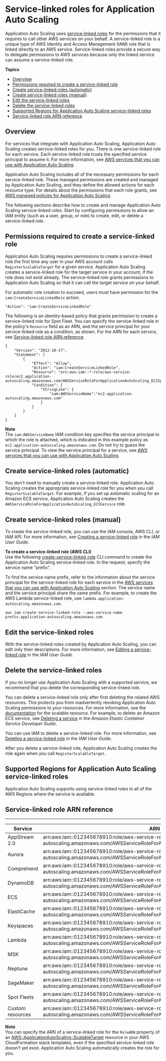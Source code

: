 # Service\-linked roles for Application Auto Scaling<a name="application-auto-scaling-service-linked-roles"></a>

Application Auto Scaling uses [service\-linked roles](https://docs.aws.amazon.com/IAM/latest/UserGuide/using-service-linked-roles.html) for the permissions that it requires to call other AWS services on your behalf\. A service\-linked role is a unique type of AWS Identity and Access Management \(IAM\) role that is linked directly to an AWS service\. Service\-linked roles provide a secure way to delegate permissions to AWS services because only the linked service can assume a service\-linked role\. 

**Topics**
+ [Overview](#application-auto-scaling-role-overview)
+ [Permissions required to create a service\-linked role](#create-service-linked-role-permissions)
+ [Create service\-linked roles \(automatic\)](#create-service-linked-role-automatic)
+ [Create service\-linked roles \(manual\)](#create-service-linked-role-manual)
+ [Edit the service\-linked roles](#edit-service-linked-role)
+ [Delete the service\-linked roles](#delete-service-linked-role)
+ [Supported Regions for Application Auto Scaling service\-linked roles](#slr-regions)
+ [Service\-linked role ARN reference](#specify-service-linked-role)

## Overview<a name="application-auto-scaling-role-overview"></a>

For services that integrate with Application Auto Scaling, Application Auto Scaling creates service\-linked roles for you\. There is one service\-linked role for each service\. Each service\-linked role trusts the specified service principal to assume it\. For more information, see [AWS services that you can use with Application Auto Scaling](integrated-services-list.md)\.

Application Auto Scaling includes all of the necessary permissions for each service\-linked role\. These managed permissions are created and managed by Application Auto Scaling, and they define the allowed actions for each resource type\. For details about the permissions that each role grants, see [AWS managed policies for Application Auto Scaling](security-iam-awsmanpol.md)\.

The following sections describe how to create and manage Application Auto Scaling service\-linked roles\. Start by configuring permissions to allow an IAM entity \(such as a user, group, or role\) to create, edit, or delete a service\-linked role\.

## Permissions required to create a service\-linked role<a name="create-service-linked-role-permissions"></a>

Application Auto Scaling requires permissions to create a service\-linked role the first time any user in your AWS account calls `RegisterScalableTarget` for a given service\. Application Auto Scaling creates a service\-linked role for the target service in your account, if the role does not exist already\. The service\-linked role grants permissions to Application Auto Scaling so that it can call the target service on your behalf\. 

For automatic role creation to succeed, users must have permission for the `iam:CreateServiceLinkedRole` action\.

```
"Action": "iam:CreateServiceLinkedRole"
```

The following is an identity\-based policy that grants permission to create a service\-linked role for Spot Fleet\. You can specify the service\-linked role in the policy's `Resource` field as an ARN, and the service principal for your service\-linked role as a condition, as shown\. For the ARN for each service, see [Service\-linked role ARN reference](#specify-service-linked-role)\.

```
{
    "Version": "2012-10-17",
    "Statement": [
        {
            "Effect": "Allow",
            "Action": "iam:CreateServiceLinkedRole",
            "Resource": "arn:aws:iam::*:role/aws-service-role/ec2.application-autoscaling.amazonaws.com/AWSServiceRoleForApplicationAutoScaling_EC2SpotFleetRequest",
            "Condition": {
                "StringLike": {
                    "iam:AWSServiceName":"ec2.application-autoscaling.amazonaws.com"
                }
            }
        }
    ]
}
```

**Note**  
The `iam:AWSServiceName` IAM condition key specifies the service principal to which the role is attached, which is indicated in this example policy as `ec2.application-autoscaling.amazonaws.com`\. Do not try to guess the service principal\. To view the service principal for a service, see [AWS services that you can use with Application Auto Scaling](integrated-services-list.md)\.

## Create service\-linked roles \(automatic\)<a name="create-service-linked-role-automatic"></a>

You don't need to manually create a service\-linked role\. Application Auto Scaling creates the appropriate service\-linked role for you when you call `RegisterScalableTarget`\. For example, if you set up automatic scaling for an Amazon ECS service, Application Auto Scaling creates the `AWSServiceRoleForApplicationAutoScaling_ECSService` role\.

## Create service\-linked roles \(manual\)<a name="create-service-linked-role-manual"></a>

To create the service\-linked role, you can use the IAM console, AWS CLI, or IAM API\. For more information, see [Creating a service\-linked role](https://docs.aws.amazon.com/IAM/latest/UserGuide/using-service-linked-roles.html#create-service-linked-role) in the *IAM User Guide*\. 

**To create a service\-linked role \(AWS CLI\)**  
Use the following [create\-service\-linked\-role](https://docs.aws.amazon.com/cli/latest/reference/iam/create-service-linked-role.html) CLI command to create the Application Auto Scaling service\-linked role\. In the request, specify the service name "prefix"\. 

To find the service name prefix, refer to the information about the service principal for the service\-linked role for each service in the [AWS services that you can use with Application Auto Scaling](integrated-services-list.md) section\. The service name and the service principal share the same prefix\. For example, to create the AWS Lambda service\-linked role, use `lambda.application-autoscaling.amazonaws.com`\. 

```
aws iam create-service-linked-role --aws-service-name prefix.application-autoscaling.amazonaws.com
```

## Edit the service\-linked roles<a name="edit-service-linked-role"></a>

With the service\-linked roles created by Application Auto Scaling, you can edit only their descriptions\. For more information, see [Editing a service\-linked role](https://docs.aws.amazon.com/IAM/latest/UserGuide/using-service-linked-roles.html#edit-service-linked-role) in the *IAM User Guide*\.

## Delete the service\-linked roles<a name="delete-service-linked-role"></a>

If you no longer use Application Auto Scaling with a supported service, we recommend that you delete the corresponding service\-linked role\. 

You can delete a service\-linked role only after first deleting the related AWS resources\. This protects you from inadvertently revoking Application Auto Scaling permissions to your resources\. For more information, see the [documentation](https://docs.aws.amazon.com/) for the scalable resource\. For example, to delete an Amazon ECS service, see [Deleting a service](https://docs.aws.amazon.com/AmazonECS/latest/developerguide/delete-service.html) in the *Amazon Elastic Container Service Developer Guide*\.

You can use IAM to delete a service\-linked role\. For more information, see [Deleting a service\-linked role](https://docs.aws.amazon.com/IAM/latest/UserGuide/using-service-linked-roles.html#delete-service-linked-role) in the *IAM User Guide*\.

After you delete a service\-linked role, Application Auto Scaling creates the role again when you call `RegisterScalableTarget`\.

## Supported Regions for Application Auto Scaling service\-linked roles<a name="slr-regions"></a>

Application Auto Scaling supports using service\-linked roles in all of the AWS Regions where the service is available\.

## Service\-linked role ARN reference<a name="specify-service-linked-role"></a>


****  

| Service | ARN | 
| --- | --- | 
| AppStream 2\.0 | arn:aws:iam::012345678910:role/aws\-service\-role/appstream\.application\-autoscaling\.amazonaws\.com/AWSServiceRoleForApplicationAutoScaling\_AppStreamFleet | 
| Aurora | arn:aws:iam::012345678910:role/aws\-service\-role/rds\.application\-autoscaling\.amazonaws\.com/AWSServiceRoleForApplicationAutoScaling\_RDSCluster | 
| Comprehend | arn:aws:iam::012345678910:role/aws\-service\-role/comprehend\.application\-autoscaling\.amazonaws\.com/AWSServiceRoleForApplicationAutoScaling\_ComprehendEndpoint | 
| DynamoDB | arn:aws:iam::012345678910:role/aws\-service\-role/dynamodb\.application\-autoscaling\.amazonaws\.com/AWSServiceRoleForApplicationAutoScaling\_DynamoDBTable | 
| ECS | arn:aws:iam::012345678910:role/aws\-service\-role/ecs\.application\-autoscaling\.amazonaws\.com/AWSServiceRoleForApplicationAutoScaling\_ECSService | 
| ElastiCache | arn:aws:iam::012345678910:role/aws\-service\-role/elasticache\.application\-autoscaling\.amazonaws\.com/AWSServiceRoleForApplicationAutoScaling\_ElastiCacheRG | 
| Keyspaces | arn:aws:iam::012345678910:role/aws\-service\-role/cassandra\.application\-autoscaling\.amazonaws\.com/AWSServiceRoleForApplicationAutoScaling\_CassandraTable | 
| Lambda | arn:aws:iam::012345678910:role/aws\-service\-role/lambda\.application\-autoscaling\.amazonaws\.com/AWSServiceRoleForApplicationAutoScaling\_LambdaConcurrency | 
| MSK | arn:aws:iam::012345678910:role/aws\-service\-role/kafka\.application\-autoscaling\.amazonaws\.com/AWSServiceRoleForApplicationAutoScaling\_KafkaCluster | 
| Neptune | arn:aws:iam::012345678910:role/aws\-service\-role/neptune\.application\-autoscaling\.amazonaws\.com/AWSServiceRoleForApplicationAutoScaling\_NeptuneCluster | 
| SageMaker | arn:aws:iam::012345678910:role/aws\-service\-role/sagemaker\.application\-autoscaling\.amazonaws\.com/AWSServiceRoleForApplicationAutoScaling\_SageMakerEndpoint | 
| Spot Fleets | arn:aws:iam::012345678910:role/aws\-service\-role/ec2\.application\-autoscaling\.amazonaws\.com/AWSServiceRoleForApplicationAutoScaling\_EC2SpotFleetRequest | 
| Custom resources | arn:aws:iam::012345678910:role/aws\-service\-role/custom\-resource\.application\-autoscaling\.amazonaws\.com/AWSServiceRoleForApplicationAutoScaling\_CustomResource | 

**Note**  
You can specify the ARN of a service\-linked role for the `RoleARN` property of an [AWS::ApplicationAutoScaling::ScalableTarget](https://docs.aws.amazon.com/AWSCloudFormation/latest/UserGuide/aws-resource-applicationautoscaling-scalabletarget.html) resource in your AWS CloudFormation stack templates, even if the specified service\-linked role doesn't yet exist\. Application Auto Scaling automatically creates the role for you\.